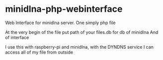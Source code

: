 # minidlna-php-webinterface
Web Interface for minidlna server. One simply php file

At the very begin of the file put path of your files.db for db of minidlna
And of interface

I use this with raspberry-pi and minidlna, with the DYNDNS service I can access all of my file from outside
